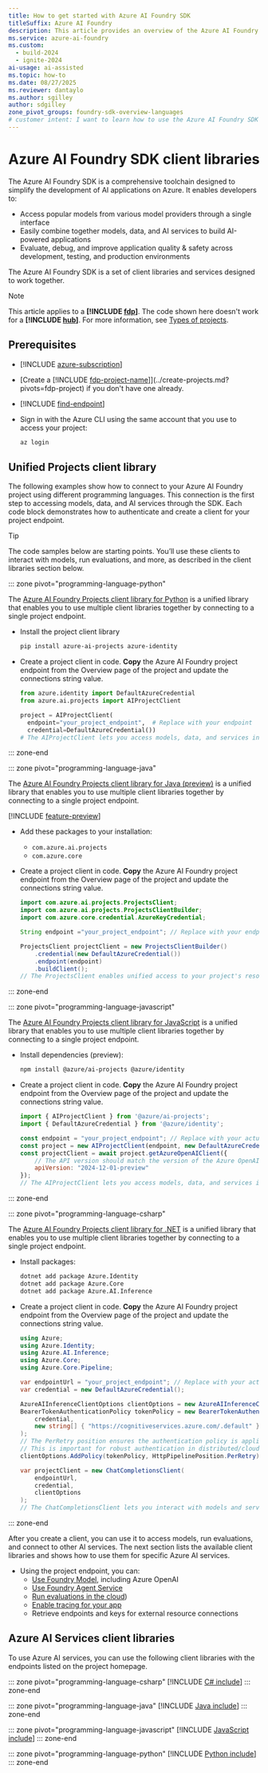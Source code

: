 ```yaml
---
title: How to get started with Azure AI Foundry SDK
titleSuffix: Azure AI Foundry
description: This article provides an overview of the Azure AI Foundry SDK and how to get started using it.
ms.service: azure-ai-foundry
ms.custom:
  - build-2024
  - ignite-2024
ai-usage: ai-assisted
ms.topic: how-to
ms.date: 08/27/2025
ms.reviewer: dantaylo
ms.author: sgilley
author: sdgilley
zone_pivot_groups: foundry-sdk-overview-languages
# customer intent: I want to learn how to use the Azure AI Foundry SDK to build AI applications on Azure.
---
```


# Azure AI Foundry SDK client libraries

The Azure AI Foundry SDK is a comprehensive toolchain designed to simplify the development of AI applications on Azure. It enables developers to:

- Access popular models from various model providers through a single interface
- Easily combine together models, data, and AI services to build AI-powered applications
- Evaluate, debug, and improve application quality & safety across development, testing, and production environments

The Azure AI Foundry SDK is a set of client libraries and services designed to work together. 

> [!NOTE]
> This article applies to a **[!INCLUDE [fdp](../../includes/fdp-project-name.md)]**. The code shown here doesn't work for a **[!INCLUDE [hub](../../includes/hub-project-name.md)]**. For more information, see [Types of projects](../../what-is-azure-ai-foundry.md#project-types).

## Prerequisites

* [!INCLUDE [azure-subscription](../../includes/azure-subscription.md)]
* [Create a [!INCLUDE [fdp-project-name](../../includes/fdp-project-name.md)]](../create-projects.md?pivots=fdp-project) if you don't have one already.
* [!INCLUDE [find-endpoint](../../includes/find-endpoint.md)]
* Sign in with the Azure CLI using the same account that you use to access your project:

    ```bash
    az login
    ```

## Unified Projects client library

The following examples show how to connect to your Azure AI Foundry project using different programming languages. This connection is the first step to accessing models, data, and AI services through the SDK. Each code block demonstrates how to authenticate and create a client for your project endpoint.

> [!TIP]
> The code samples below are starting points. You’ll use these clients to interact with models, run evaluations, and more, as described in the client libraries section below.


::: zone pivot="programming-language-python"

The [Azure AI Foundry Projects client library for Python](/python/api/overview/azure/ai-projects-readme) is a unified library that enables you to use multiple client libraries together by connecting to a single project endpoint.

* Install the project client library 

    ```bash
    pip install azure-ai-projects azure-identity
    ```

* Create a project client in code. **Copy** the Azure AI Foundry project endpoint from the Overview page of the project and update the connections string value.

    ```python
    from azure.identity import DefaultAzureCredential
    from azure.ai.projects import AIProjectClient
    
    project = AIProjectClient(
      endpoint="your_project_endpoint",  # Replace with your endpoint
      credential=DefaultAzureCredential())
    # The AIProjectClient lets you access models, data, and services in your project.
    ```
::: zone-end

::: zone pivot="programming-language-java"

The [Azure AI Foundry Projects client library for Java (preview)](/java/api/overview/azure/ai-projects-readme) is a unified library that enables you to use multiple client libraries together by connecting to a single project endpoint.

[!INCLUDE [feature-preview](../../includes/feature-preview.md)]

* Add these packages to your installation:
    * `com.azure.ai.projects`
    * `com.azure.core`

* Create a project client in code. **Copy** the Azure AI Foundry project endpoint from the Overview page of the project and update the connections string value.

    ```java
    import com.azure.ai.projects.ProjectsClient;
    import com.azure.ai.projects.ProjectsClientBuilder;
    import com.azure.core.credential.AzureKeyCredential;
    
    String endpoint ="your_project_endpoint"; // Replace with your endpoint
    
    ProjectsClient projectClient = new ProjectsClientBuilder()
        .credential(new DefaultAzureCredential())
        .endpoint(endpoint)
        .buildClient();
    // The ProjectsClient enables unified access to your project's resources.
    ```



::: zone-end

::: zone pivot="programming-language-javascript"

The [Azure AI Foundry Projects client library for JavaScript](/javascript/api/overview/azure/ai-projects-readme) is a unified library that enables you to use multiple client libraries together by connecting to a single project endpoint.

* Install dependencies (preview):

    ```bash
    npm install @azure/ai-projects @azure/identity
    ```

* Create a project client in code. **Copy** the Azure AI Foundry project endpoint from the Overview page of the project and update the connections string value.


    ```javascript
    import { AIProjectClient } from '@azure/ai-projects';
    import { DefaultAzureCredential } from '@azure/identity';
    
    const endpoint = "your_project_endpoint"; // Replace with your actual endpoint
    const project = new AIProjectClient(endpoint, new DefaultAzureCredential());
    const projectClient = await project.getAzureOpenAIClient({
        // The API version should match the version of the Azure OpenAI resource
        apiVersion: "2024-12-01-preview"
    });
    // The AIProjectClient lets you access models, data, and services in your project.
    ```


::: zone-end

::: zone pivot="programming-language-csharp"

The [Azure AI Foundry Projects client library for .NET](/dotnet/api/overview/azure/ai.projects-readme) is a unified library that enables you to use multiple client libraries together by connecting to a single project endpoint.

* Install packages:

    ```bash
    dotnet add package Azure.Identity
    dotnet add package Azure.Core
    dotnet add package Azure.AI.Inference
    ```

* Create a project client in code. **Copy** the Azure AI Foundry project endpoint from the Overview page of the project and update the connections string value.

    ```csharp
    using Azure;
    using Azure.Identity;
    using Azure.AI.Inference;
    using Azure.Core;
    using Azure.Core.Pipeline;
    
    var endpointUrl = "your_project_endpoint"; // Replace with your actual endpoint
    var credential = new DefaultAzureCredential();
    
    AzureAIInferenceClientOptions clientOptions = new AzureAIInferenceClientOptions();
    BearerTokenAuthenticationPolicy tokenPolicy = new BearerTokenAuthenticationPolicy(
        credential, 
        new string[] { "https://cognitiveservices.azure.com/.default" }
    );
    // The PerRetry position ensures the authentication policy is applied to every retry attempt.
    // This is important for robust authentication in distributed/cloud environments.
    clientOptions.AddPolicy(tokenPolicy, HttpPipelinePosition.PerRetry);
    
    var projectClient = new ChatCompletionsClient(
        endpointUrl, 
        credential,
        clientOptions
    );
    // The ChatCompletionsClient lets you interact with models and services in your project.
    ```

::: zone-end

After you create a client, you can use it to access models, run evaluations, and connect to other AI services. The next section lists the available client libraries and shows how to use them for specific Azure AI services.

<a name="azure-ai-foundry-agent-service"></a>
* Using the project endpoint, you can:
    - [Use Foundry Model](../../quickstarts/get-started-code.md), including Azure OpenAI
    - [Use Foundry Agent Service](../../../ai-services/agents/quickstart.md?context=/azure/ai-foundry/context/context)
    - [Run evaluations in the cloud](cloud-evaluation.md))
    - [Enable tracing for your app](../../concepts/trace.md) 
    - Retrieve endpoints and keys for external resource connections

## Azure AI Services client libraries

To use Azure AI services, you can use the following client libraries with the endpoints listed on the project homepage.

<!-- ::: zone pivot="programming-language-cpp"
[!INCLUDE [C++ include](../../includes/sdk/cpp.md)]
::: zone-end -->

::: zone pivot="programming-language-csharp"
[!INCLUDE [C# include](../../includes/sdk/csharp.md)]
::: zone-end

<!-- ::: zone pivot="programming-language-go"
[!INCLUDE [Go include](../../includes/sdk/go.md)]
::: zone-end -->

::: zone pivot="programming-language-java"
[!INCLUDE [Java include](../../includes/sdk/java.md)]
::: zone-end

::: zone pivot="programming-language-javascript"
[!INCLUDE [JavaScript include](../../includes/sdk/javascript.md)]
::: zone-end

<!-- ::: zone pivot="programming-language-objectivec"
[!INCLUDE [ObjectiveC include](../../includes/sdk/objective-c.md)]
::: zone-end -->

::: zone pivot="programming-language-python"
[!INCLUDE [Python include](./../../includes/sdk/python.md)]
::: zone-end

<!-- ::: zone pivot="programming-language-swift"
[!INCLUDE [Swift include](../../includes/sdk/swift.md)]
::: zone-end -->
